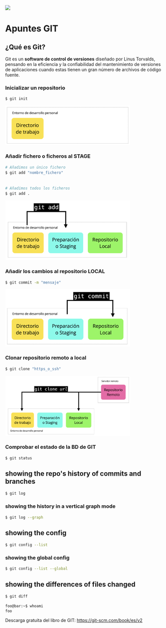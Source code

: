 <img src="https://raw.githubusercontent.com/aledc7/git/master/git1.png" width="100">

# Apuntes GIT


## ¿Qué es Git?
Git es un **software de control de versiones** diseñado por Linus Torvalds, pensando en la eficiencia y la confiabilidad del mantenimiento de versiones de aplicaciones cuando estas tienen un gran número de archivos de código fuente.



### Inicializar un repositorio

```sh
$ git init
```
<img src="/images/01-git-init.jpg" width="400">

### Añadir fichero o ficheros al STAGE

```sh
# Añadimos un único fichero
$ git add "nombre_fichero"


# Añadimos todos los ficheros 
$ git add .
```
<img src="/images/02-git-add.jpg" width="400">

### Añadir los cambios al repositorio LOCAL

```sh
$ git commit -m "mensaje"
```
<img src="/images/03-git-commit.jpg" width="400">

### Clonar repositorio remoto a local

```sh
$ git clone "https_o_ssh"
```
<img src="/images/04-git-clone.jpg" width="400">

### Comprobar el estado de la BD de GIT

```sh
$ git status
```



## showing the repo's history of commits and branches

```sh
$ git log
```

### showing the history in a vertical graph mode

```sh
$ git log --graph
```

## showing the config

```sh
$ git config --list
```

### showing the global config

```sh
$ git config --list --global
```

## showing the differences of files changed

```sh
$ git diff
```

```console
foo@bar:~$ whoami
foo
```

Descarga gratuita del libro de GIT: https://git-scm.com/book/es/v2
